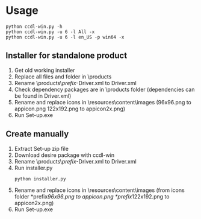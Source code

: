 # Usage

```
python ccdl-win.py -h
python ccdl-win.py -u 6 -l All -x
python ccdl-win.py -u 6 -l en_US -p win64 -x
```

## Installer for standalone product

1. Get old working installer
2. Replace all files and folder in \products
3. Rename \products\\*prefix*-Driver.xml to Driver.xml
4. Check dependency packages are in \products folder (dependencies can be found in Driver.xml)
5. Rename and replace icons in \resources\content\images (96x96.png to appicon.png 122x192.png to appicon2x.png)
6. Run Set-up.exe

## Create manually
1. Extract Set-up zip file
2. Download desire package with ccdl-win
3. Rename \products\\*prefix*-Driver.xml to Driver.xml
4. Run installer.py
   ```
   python installer.py
   ```
5. Rename and replace icons in \resources\content\images (from icons folder \*prefix*96x96.png to appicon.png \*prefix*122x192.png to appicon2x.png)
6. Run Set-up.exe

